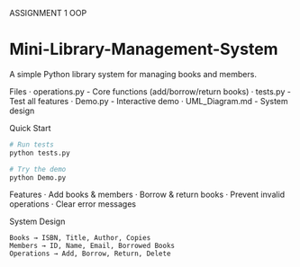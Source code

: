 ASSIGNMENT 1 OOP
# Mini-Library-Management-System
A simple Python library system for managing books and members.

Files
· operations.py - Core functions (add/borrow/return books)
· tests.py - Test all features
· Demo.py - Interactive demo
· UML_Diagram.md - System design

Quick Start
```bash
# Run tests
python tests.py

# Try the demo
python Demo.py
```
Features
· Add books & members
· Borrow & return books
· Prevent invalid operations
· Clear error messages

System Design
```
Books → ISBN, Title, Author, Copies
Members → ID, Name, Email, Borrowed Books
Operations → Add, Borrow, Return, Delete




```

